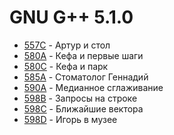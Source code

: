 # GNU G++ 5.1.0

- [557C](557C/main.cpp) - Артур и стол
- [580A](580A/main.cpp) - Кефа и первые шаги
- [580C](580C/main.cpp) - Кефа и парк
- [585A](585A/main.cpp) - Стоматолог Геннадий
- [590A](590A/main.cpp) - Медианное сглаживание
- [598B](598B/main.py) - Запросы на строке
- [598C](598C/main.py) - Ближайшие вектора
- [598D](598D/main.py) - Игорь в музее
